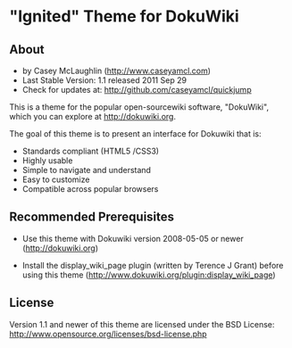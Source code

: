 "Ignited" Theme for DokuWiki
============================

About
-----

* by Casey McLaughlin  (http://www.caseyamcl.com)
* Last Stable Version: 1.1 released 2011 Sep 29
* Check for updates at: http://github.com/caseyamcl/quickjump

This is a theme for the popular open-sourcewiki software, "DokuWiki", which you can explore at http://dokuwiki.org.

The goal of this theme is to present an interface for Dokuwiki that is:
 
* Standards compliant (HTML5 /CSS3) 
* Highly usable
* Simple to navigate and understand
* Easy to customize
* Compatible across popular browsers


Recommended Prerequisites
-------------------------

* Use this theme with Dokuwiki version 2008-05-05 or newer (http://dokuwiki.org)
  
* Install the display_wiki_page plugin (written by Terence J Grant) before using this theme (http://www.dokuwiki.org/plugin:display_wiki_page)
 
  
License
-----------------------------------------------------
 
Version 1.1 and newer of this theme are licensed under the BSD License:
http://www.opensource.org/licenses/bsd-license.php
